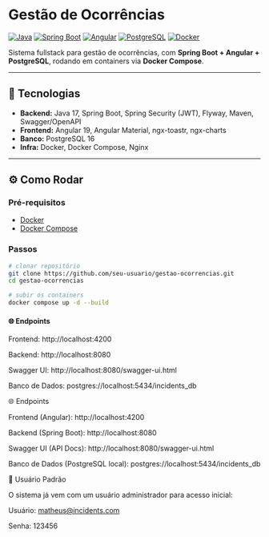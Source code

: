 # Gestão de Ocorrências

[![Java](https://img.shields.io/badge/Java-17-007396?logo=openjdk)](https://openjdk.org/projects/jdk/17/)
[![Spring Boot](https://img.shields.io/badge/Spring_Boot-3.x-6DB33F?logo=springboot)](https://spring.io/projects/spring-boot)
[![Angular](https://img.shields.io/badge/Angular-19-DD0031?logo=angular)](https://angular.dev/)
[![PostgreSQL](https://img.shields.io/badge/PostgreSQL-16-336791?logo=postgresql)](https://www.postgresql.org/)
[![Docker](https://img.shields.io/badge/Docker-Compose-2496ED?logo=docker)](https://www.docker.com/)

Sistema fullstack para gestão de ocorrências, com **Spring Boot + Angular + PostgreSQL**, rodando em containers via **Docker Compose**.

---

## 🚀 Tecnologias
- **Backend:** Java 17, Spring Boot, Spring Security (JWT), Flyway, Maven, Swagger/OpenAPI  
- **Frontend:** Angular 19, Angular Material, ngx-toastr, ngx-charts  
- **Banco:** PostgreSQL 16  
- **Infra:** Docker, Docker Compose, Nginx  

---

## ⚙️ Como Rodar

### Pré-requisitos
- [Docker](https://docs.docker.com/get-docker/)  
- [Docker Compose](https://docs.docker.com/compose/)  

### Passos
```bash
# clonar repositório
git clone https://github.com/seu-usuario/gestao-ocorrencias.git
cd gestao-ocorrencias

# subir os containers
docker compose up -d --build

```

#### 🌐 Endpoints

Frontend: http://localhost:4200

Backend: http://localhost:8080

Swagger UI: http://localhost:8080/swagger-ui.html

Banco de Dados: postgres://localhost:5434/incidents_db

🌐 Endpoints

Frontend (Angular): http://localhost:4200

Backend (Spring Boot): http://localhost:8080

Swagger UI (API Docs): http://localhost:8080/swagger-ui.html

Banco de Dados (PostgreSQL local): postgres://localhost:5434/incidents_db

👤 Usuário Padrão

O sistema já vem com um usuário administrador para acesso inicial:

Usuário: matheus@incidents.com

Senha: 123456